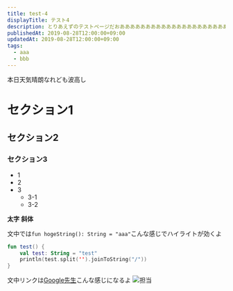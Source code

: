 ```yaml
---
title: test-4
displayTitle: テスト4
description: とりあえずのテストページだおああああああああああああああああああああああああああああああああああああああああああああ
publishedAt: 2019-08-28T12:00:00+09:00
updatedAt: 2019-08-28T12:00:00+09:00
tags:
  - aaa
  - bbb
---
```

本日天気晴朗なれども波高し

# セクション1
## セクション2
### セクション3

- 1
- 2
- 3
  - 3-1
  - 3-2

**太字**
__斜体__

文中では`fun hogeString(): String = "aaa"`こんな感じでハイライトが効くよ

```kotlin:test.kt
fun test() {
    val test: String = "test"
    println(test.split('').joinToString("/"))
}
```

文中リンクは[Google先生](https://google.co.jp)こんな感じになるよ
![担当](https://millionlive.info/?plugin=attach&refer=%E7%9C%9F%E5%A3%81%E7%91%9E%E5%B8%8C&openfile=%E7%91%9E%E5%B8%8C.png)
